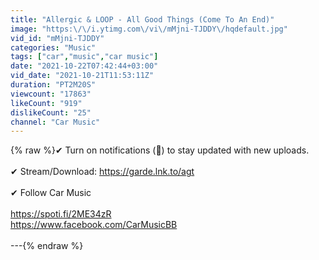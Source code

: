```yaml
---
title: "Allergic & LOOP - All Good Things (Come To An End)"
image: "https:\/\/i.ytimg.com\/vi\/mMjni-TJDDY\/hqdefault.jpg"
vid_id: "mMjni-TJDDY"
categories: "Music"
tags: ["car","music","car music"]
date: "2021-10-22T07:42:44+03:00"
vid_date: "2021-10-21T11:53:11Z"
duration: "PT2M20S"
viewcount: "17863"
likeCount: "919"
dislikeCount: "25"
channel: "Car Music"
---
```

{% raw %}✔ Turn on notifications (🔔) to stay updated with new uploads.<br /><br />✔ Stream/Download: <a rel="nofollow" target="blank" href="https://garde.lnk.to/agt">https://garde.lnk.to/agt</a><br /><br />✔ Follow Car Music<br /><br /><a rel="nofollow" target="blank" href="https://spoti.fi/2ME34zR​​​​">https://spoti.fi/2ME34zR​​​​</a><br /><a rel="nofollow" target="blank" href="https://www.facebook.com/CarMusicBB​​">https://www.facebook.com/CarMusicBB​​</a><br /><br />---{% endraw %}
